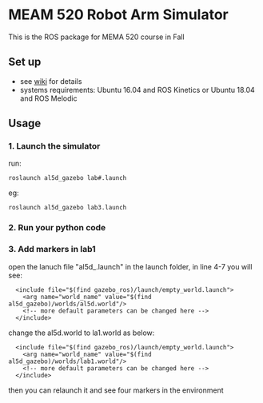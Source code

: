 # MEAM 520 Robot Arm Simulator

This is the ROS package for MEMA 520 course in Fall

## Set up

- see [wiki](https://github.com/yuwei-wu/meam520_sim/wiki) for details
- systems requirements: Ubuntu 16.04 and ROS Kinetics or Ubuntu 18.04 and ROS Melodic



## Usage

### 1. Launch the simulator

run:

```
roslaunch al5d_gazebo lab#.launch
```

eg:
```
roslaunch al5d_gazebo lab3.launch
```



### 2. Run your python code

### 3. Add markers in lab1


open the lanuch file "al5d_.launch" in the launch folder, in line 4-7 you will see:

```
  <include file="$(find gazebo_ros)/launch/empty_world.launch">
    <arg name="world_name" value="$(find al5d_gazebo)/worlds/al5d.world"/>
    <!-- more default parameters can be changed here -->
  </include>
```

change the al5d.world to la1.world as below:


```
  <include file="$(find gazebo_ros)/launch/empty_world.launch">
    <arg name="world_name" value="$(find al5d_gazebo)/worlds/lab1.world"/>
    <!-- more default parameters can be changed here -->
  </include>
```

then you can relaunch it and see four markers in the environment




